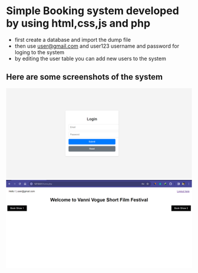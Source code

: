 # Simple Booking system developed by using html,css,js and php
- first create a database and import the dump file
- then use user@gmail.com and user123 username and password for loging to the system
- by editing the user table you can add new users to the system

## Here are some screenshots of the system
  <img src="img/01.png">
  <br/>
 <img src="img/02.png">
